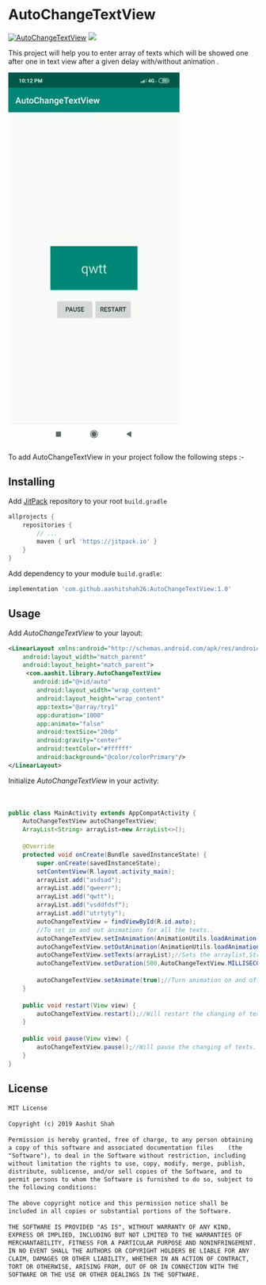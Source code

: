 # AutoChangeTextView
[![AutoChangeTextView](https://jitpack.io/v/aashitshah26/AutoChangeTextView.svg)](https://jitpack.io/#aashitshah26/AutoChangeTextView)
![](https://img.shields.io/apm/l/vim-mode)

This project will help you to enter array of texts which will be showed one after one in text view after a given delay with/without animation .

![](20190807_221654.gif)

To add AutoChangeTextView in your project follow the following steps :-

## Installing

Add [JitPack](https://jitpack.io) repository to your root `build.gradle`

```gradle
allprojects {
    repositories {
        // ...
        maven { url 'https://jitpack.io' }
    }
}
```
Add dependency to your module `build.gradle`:

```gradle
implementation 'com.github.aashitshah26:AutoChangeTextView:1.0'
```

## Usage

Add *AutoChangeTextView* to your layout:

```xml
<LinearLayout xmlns:android="http://schemas.android.com/apk/res/android"
    android:layout_width="match_parent"
    android:layout_height="match_parent">
     <com.aashit.library.AutoChangeTextView
       android:id="@+id/auto"
        android:layout_width="wrap_content"
        android:layout_height="wrap_content"
        app:texts="@array/try1"
        app:duration="1000"
        app:animate="false"
        android:textSize="20dp"
        android:gravity="center"
        android:textColor="#ffffff"
        android:background="@color/colorPrimary"/>
</LinearLayout>
```

Initialize *AutoChangeTextView* in your activity:

```java


public class MainActivity extends AppCompatActivity {
    AutoChangeTextView autoChangeTextView;
    ArrayList<String> arrayList=new ArrayList<>();

    @Override
    protected void onCreate(Bundle savedInstanceState) {
        super.onCreate(savedInstanceState);
        setContentView(R.layout.activity_main);
        arrayList.add("asdsad");
        arrayList.add("qweerr");
        arrayList.add("qwtt");
        arrayList.add("vsddfdsf");
        arrayList.add("utrtyty");
        autoChangeTextView = findViewById(R.id.auto);
        //To set in and out animations for all the texts.. 
        autoChangeTextView.setInAnimation(AnimationUtils.loadAnimation(this,android.R.anim.slide_in_left));
        autoChangeTextView.setOutAnimation(AnimationUtils.loadAnimation(this,android.R.anim.slide_out_right));
        autoChangeTextView.setTexts(arrayList);//Sets the arraylist,String array,array resource id as texts.
        autoChangeTextView.setDuration(500,AutoChangeTextView.MILLISECONDS);//Sets the duration of texts change
       
        autoChangeTextView.setAnimate(true);//Turn animation on and off...
    }

    public void restart(View view) {
        autoChangeTextView.restart();//Will restart the changing of texts.
    }

    public void pause(View view) {
        autoChangeTextView.pause();//Will pause the changing of texts.
    }
}
```

## License 

    MIT License

    Copyright (c) 2019 Aashit Shah

    Permission is hereby granted, free of charge, to any person obtaining a copy of this software and associated documentation files    (the "Software"), to deal in the Software without restriction, including without limitation the rights to use, copy, modify, merge, publish, distribute, sublicense, and/or sell copies of the Software, and to permit persons to whom the Software is furnished to do so, subject to the following conditions:

    The above copyright notice and this permission notice shall be included in all copies or substantial portions of the Software.

    THE SOFTWARE IS PROVIDED "AS IS", WITHOUT WARRANTY OF ANY KIND, EXPRESS OR IMPLIED, INCLUDING BUT NOT LIMITED TO THE WARRANTIES OF MERCHANTABILITY, FITNESS FOR A PARTICULAR PURPOSE AND NONINFRINGEMENT. IN NO EVENT SHALL THE AUTHORS OR COPYRIGHT HOLDERS BE LIABLE FOR ANY CLAIM, DAMAGES OR OTHER LIABILITY, WHETHER IN AN ACTION OF CONTRACT, TORT OR OTHERWISE, ARISING FROM, OUT OF OR IN CONNECTION WITH THE SOFTWARE OR THE USE OR OTHER DEALINGS IN THE SOFTWARE.
